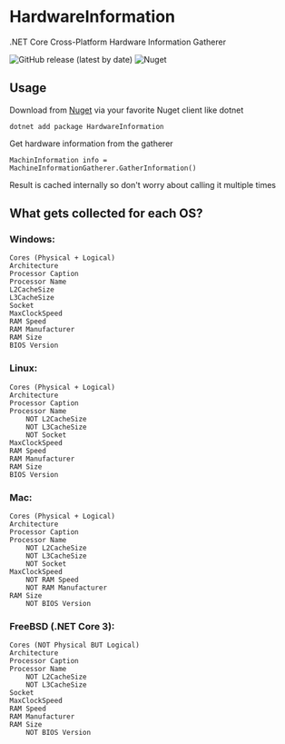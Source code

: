 # HardwareInformation
.NET Core Cross-Platform Hardware Information Gatherer

![GitHub release (latest by date)](https://img.shields.io/github/v/release/L3tum/HardwareInformation?style=flat-square)
![Nuget](https://img.shields.io/nuget/v/HardwareInformation?style=flat-square)

## Usage

Download from [Nuget](https://www.nuget.org/packages/HardwareInformation/) via your favorite Nuget client like dotnet

`dotnet add package HardwareInformation`

Get hardware information from the gatherer

`MachinInformation info = MachineInformationGatherer.GatherInformation()`

Result is cached internally so don't worry about calling it multiple times


## What gets collected for each OS?

### Windows:
	Cores (Physical + Logical)
	Architecture
	Processor Caption
	Processor Name
	L2CacheSize
	L3CacheSize
	Socket
	MaxClockSpeed
	RAM Speed
	RAM Manufacturer
	RAM Size
	BIOS Version

### Linux:
	Cores (Physical + Logical)
	Architecture
	Processor Caption
	Processor Name
		NOT L2CacheSize
		NOT L3CacheSize
		NOT Socket
	MaxClockSpeed
	RAM Speed
	RAM Manufacturer
	RAM Size
	BIOS Version

### Mac:
	Cores (Physical + Logical)
	Architecture
	Processor Caption
	Processor Name
		NOT L2CacheSize
		NOT L3CacheSize
		NOT Socket
	MaxClockSpeed
		NOT RAM Speed
		NOT RAM Manufacturer
	RAM Size
		NOT BIOS Version

### FreeBSD (.NET Core 3):
	Cores (NOT Physical BUT Logical)
	Architecture
	Processor Caption
	Processor Name
		NOT L2CacheSize
		NOT L3CacheSize
	Socket
	MaxClockSpeed
	RAM Speed
	RAM Manufacturer
	RAM Size
		NOT BIOS Version
